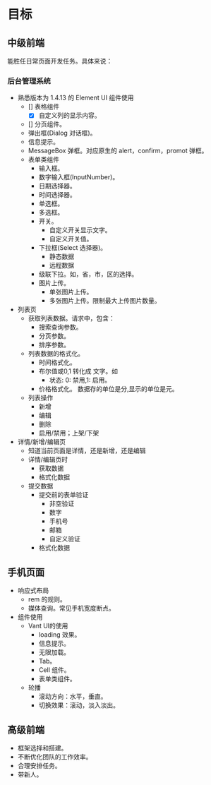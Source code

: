 # 目标
## 中级前端
能胜任日常页面开发任务。具体来说：

### 后台管理系统
* 熟悉版本为 1.4.13 的 Element UI 组件使用
  * [] 表格组件
    * [x] 自定义列的显示内容。
  * [] 分页组件。
  * 弹出框(Dialog 对话框)。
  * 信息提示。
  * MessageBox 弹框。对应原生的 alert，confirm，promot 弹框。
  * 表单类组件
    * 输入框。
    * 数字输入框(InputNumber)。
    * 日期选择器。
    * 时间选择器。
    * 单选框。
    * 多选框。
    * 开关。
      * 自定义开关显示文字。
      * 自定义开关值。
    * 下拉框(Select 选择器)。
      * 静态数据
      * 远程数据
    * 级联下拉。如，省，市，区的选择。
    * 图片上传。
      * 单张图片上传。
      * 多张图片上传。限制最大上传图片数量。
* 列表页
  * 获取列表数据。请求中，包含：
    * 搜索查询参数。
    * 分页参数。
    * 排序参数。
  * 列表数据的格式化。
    * 时间格式化。
    * 布尔值或0,1 转化成 文字。如
      * 状态: 0: 禁用,1: 启用。
    * 价格格式化。 数据存的单位是分,显示的单位是元。
  * 列表操作
    * 新增
    * 编辑
    * 删除
    * 启用/禁用；上架/下架
* 详情/新增/编辑页
  * 知道当前页面是详情，还是新增，还是编辑
  * 详情/编辑页时
    * 获取数据
    * 格式化数据
  * 提交数据
    * 提交前的表单验证
      * 非空验证
      * 数字
      * 手机号
      * 邮箱
      * 自定义验证
    * 格式化数据

## 手机页面
* 响应式布局
  * rem 的规则。
  * 媒体查询。常见手机宽度断点。
* 组件使用
  * Vant UI的使用
    * loading 效果。
    * 信息提示。
    * 无限加载。
    * Tab。
    * Cell 组件。
    * 表单类组件。
  * 轮播
    * 滚动方向：水平，垂直。
    * 切换效果：滚动，淡入淡出。


## 高级前端
* 框架选择和搭建。
* 不断优化团队的工作效率。
* 合理安排任务。
* 带新人。